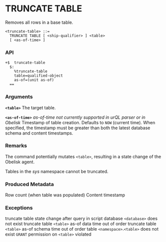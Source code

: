 # TRUNCATE TABLE

Removes all rows in a base table.

```
<truncate-table> ::=
  TRUNCATE TABLE [ <ship-qualifier> ] <table>
  [ <as-of-time> ]
```

### API
```
+$  truncate-table
  $:
    %truncate-table
    table=qualified-object
    as-of=(unit as-of)
  ==
```

### Arguments

**`<table>`**
The target table.

**`<as-of-time>`**
*as-of-time not currently supported in urQL parser or in Obelisk*
Timestamp of table creation. Defaults to `NOW` (current time). When specified, the timestamp must be greater than both the latest database schema and content timestamps.

### Remarks

The command potentially mutates `<table>`, resulting in a state change of the Obelisk agent.

Tables in the *sys* namespace cannot be truncated.

### Produced Metadata

Row count (when table was populated)
Content timestamp

### Exceptions

truncate table state change after query in script
database `<database>` does not exist
truncate table `<table>` as-of data time out of order
truncate table `<table>` as-of schema time out of order
table `<namespace>`.`<table>` does not exist
`GRANT` permission on `<table>` violated
